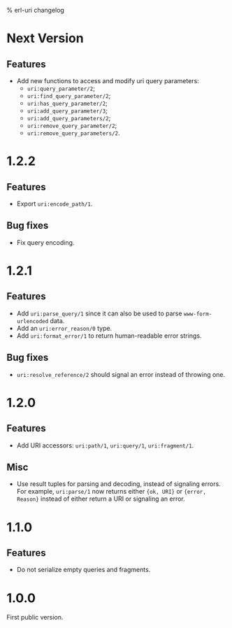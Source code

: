 % erl-uri changelog

# Next Version
## Features
- Add new functions to access and modify uri query parameters:
  - `uri:query_parameter/2`;
  - `uri:find_query_parameter/2`;
  - `uri:has_query_parameter/2`;
  - `uri:add_query_parameter/3`;
  - `uri:add_query_parameters/2`;
  - `uri:remove_query_parameter/2`;
  - `uri:remove_query_parameters/2`.

# 1.2.2
## Features
- Export `uri:encode_path/1`.
## Bug fixes
- Fix query encoding.

# 1.2.1
## Features
- Add `uri:parse_query/1` since it can also be used to parse
  `www-form-urlencoded` data.
- Add an `uri:error_reason/0` type.
- Add `uri:format_error/1` to return human-readable error strings.
## Bug fixes
- `uri:resolve_reference/2` should signal an error instead of throwing one.

# 1.2.0
## Features
- Add URI accessors: `uri:path/1`, `uri:query/1`, `uri:fragment/1`.
## Misc
- Use result tuples for parsing and decoding, instead of signaling errors. For
  example, `uri:parse/1` now returns either `{ok, URI}` or `{error, Reason}`
  instead of either return a URI or signaling an error.

# 1.1.0
## Features
- Do not serialize empty queries and fragments.

# 1.0.0
First public version.
